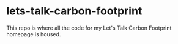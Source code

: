# lets-talk-carbon-footprint
This repo is where all the code for my Let's Talk Carbon Footprint homepage is housed.
